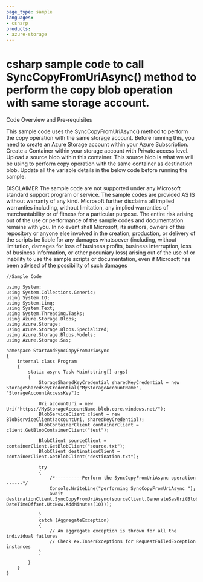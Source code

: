 ```yaml
---
page_type: sample
languages:
- csharp
products:
- azure-storage	
---
```



# csharp sample code to call SyncCopyFromUriAsync() method to perform the copy blob operation with same storage account.

 Code Overview and Pre-requisites
 
 This sample code uses the SyncCopyFromUriAsync() method to perform the copy operation with the same storage account.
 Before running this, you need to create an Azure Storage account within your Azure Subscription.
 Create a Container within your storage account with Private access level. Upload a source blob within this container. This source blob is what we will be using to perform copy operation with the same container as destination blob. 
 Update all the variable details in the below code before running the sample.
 
 
DISCLAIMER
 The sample code are not supported under any Microsoft standard support program or service. The sample codes are provided AS IS without warranty of any kind. Microsoft further disclaims all implied warranties including, without limitation, any implied warranties of merchantability or of fitness for a particular purpose. The entire risk arising out of the use or performance of the sample codes and documentation remains with you. In no event shall Microsoft, its authors, owners of this repository or anyone else involved in the creation, production, or delivery of the scripts be liable for any damages whatsoever (including, without limitation, damages for loss of business profits, business interruption, loss of business information, or other pecuniary loss) arising out of the use of or inability to use the sample scripts or documentation, even if Microsoft has been advised of the possibility of such damages 


```
//Sample Code

using System;
using System.Collections.Generic;
using System.IO;
using System.Linq;
using System.Text;
using System.Threading.Tasks;
using Azure.Storage.Blobs;
using Azure.Storage;
using Azure.Storage.Blobs.Specialized;
using Azure.Storage.Blobs.Models;
using Azure.Storage.Sas;

namespace StartAndSyncCopyFromUriAsync
{
    internal class Program
    {
        static async Task Main(string[] args)
        {
            StorageSharedKeyCredential sharedKeyCredential = new StorageSharedKeyCredential("MyStorageAccountName", "StorageAccountAccessKey");

            Uri accountUri = new Uri("https://MyStorageAccountName.blob.core.windows.net/");
            BlobServiceClient client = new BlobServiceClient(accountUri, sharedKeyCredential);
            BlobContainerClient containerClient = client.GetBlobContainerClient("test");
            
            BlobClient sourceClient = containerClient.GetBlobClient("source.txt");
            BlobClient destinationClient = containerClient.GetBlobClient("destination.txt");

            try
            {
                /*----------Perform the SyncCopyFromUriAsync operation ------*/
                Console.WriteLine("performing SyncCopyFromUriAsync ");
                await destinationClient.SyncCopyFromUriAsync(sourceClient.GenerateSasUri(BlobSasPermissions.Read, DateTimeOffset.UtcNow.AddMinutes(10)));
               
            }
            catch (AggregateException)
            {
                // An aggregate exception is thrown for all the individual failures
                // Check ex.InnerExceptions for RequestFailedException instances
            }

        }
    }
}

```
